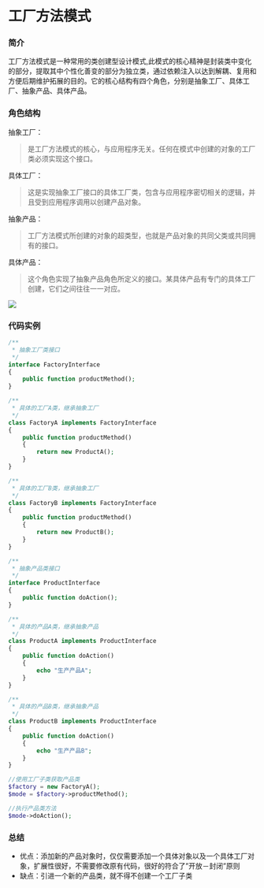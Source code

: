 工厂方法模式
===============

### 简介
工厂方法模式是一种常用的类创建型设计模式,此模式的核心精神是封装类中变化的部分，提取其中个性化善变的部分为独立类，通过依赖注入以达到解耦、复用和方便后期维护拓展的目的。它的核心结构有四个角色，分别是抽象工厂、具体工厂、抽象产品、具体产品。

### 角色结构

抽象工厂：
> 是工厂方法模式的核心，与应用程序无关。任何在模式中创建的对象的工厂类必须实现这个接口。

具体工厂：
> 这是实现抽象工厂接口的具体工厂类，包含与应用程序密切相关的逻辑，并且受到应用程序调用以创建产品对象。

抽象产品：
> 工厂方法模式所创建的对象的超类型，也就是产品对象的共同父类或共同拥有的接口。

具体产品：
> 这个角色实现了抽象产品角色所定义的接口。某具体产品有专门的具体工厂创建，它们之间往往一一对应。

![](https://img.staticbg.com/default/202108/4042_1628473212_108.png)

### 代码实例

```php
/**
 * 抽象工厂类接口
 */
interface FactoryInterface
{
    public function productMethod();
}

/**
 * 具体的工厂A类，继承抽象工厂
 */
class FactoryA implements FactoryInterface
{
    public function productMethod()
    {
        return new ProductA();
    }
}

/**
 * 具体的工厂B类，继承抽象工厂
 */
class FactoryB implements FactoryInterface
{
    public function productMethod()
    {
        return new ProductB();
    }
}

/**
 * 抽象产品类接口
 */
interface ProductInterface
{
    public function doAction();
}

/**
 * 具体的产品A类，继承抽象产品
 */
class ProductA implements ProductInterface
{
    public function doAction()
    {
        echo "生产产品A";
    }
}

/**
 * 具体的产品B类，继承抽象产品
 */
class ProductB implements ProductInterface
{
    public function doAction()
    {
        echo "生产产品B";
    }
}

//使用工厂子类获取产品类
$factory = new FactoryA();
$mode = $factory->productMethod();

//执行产品类方法
$mode->doAction();
```

### 总结

*   优点：添加新的产品对象时，仅仅需要添加一个具体对象以及一个具体工厂对象，扩展性很好，不需要修改原有代码，很好的符合了”开放－封闭”原则
*   缺点：引进一个新的产品类，就不得不创建一个工厂子类